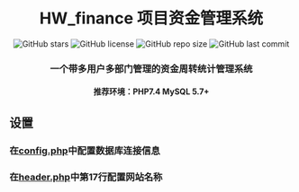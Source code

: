 <h1 align="center">HW_finance 项目资金管理系统</h1>
<p align="center">
    <a href="https://github.com/sahuidhsu/HW_finance/stargazers" style="text-decoration:none" >
        <img src="https://img.shields.io/github/stars/sahuidhsu/HW_finance.svg" alt="GitHub stars"/>
    </a>
    <a href="https://github.com/sahuidhsu/HW_finance/blob/main/LICENSE" style="text-decoration:none" >
        <img src="https://img.shields.io/github/license/sahuidhsu/HW_finance" alt="GitHub license"/>
    </a>
    <img src="https://img.shields.io/github/repo-size/sahuidhsu/HW_finance" alt="GitHub repo size"/>
    <img src="https://img.shields.io/github/last-commit/sahuidhsu/HW_finance" alt="GitHub last commit"/>
</p>
<h3 align="center">一个带多用户多部门管理的资金周转统计管理系统 </h3>
<h4 align="center">推荐环境：PHP7.4 MySQL 5.7+ </h4>

## 设置
### 在[config.php](config.php)中配置数据库连接信息
### 在[header.php](header.php)中第17行配置网站名称